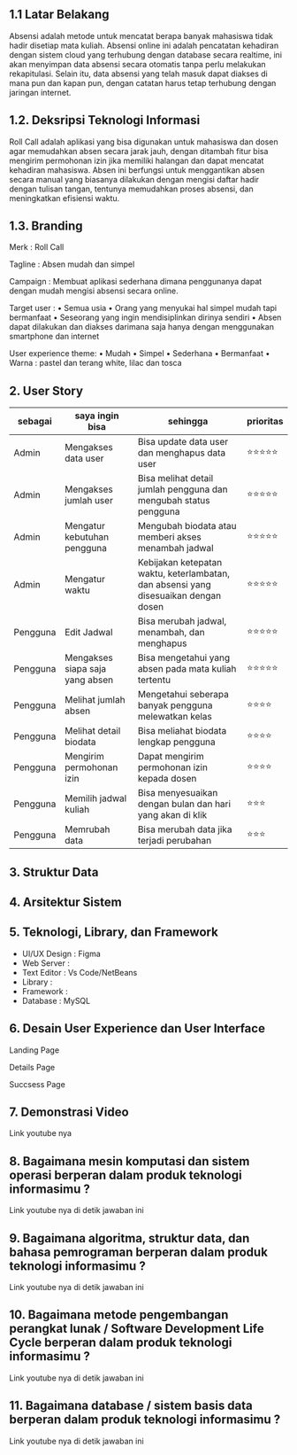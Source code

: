 ## 1.1 Latar Belakang

Absensi adalah metode untuk mencatat berapa banyak mahasiswa tidak hadir disetiap mata kuliah. Absensi online ini adalah pencatatan kehadiran dengan sistem cloud yang terhubung dengan database secara realtime, ini akan menyimpan data absensi secara otomatis tanpa perlu melakukan rekapitulasi. Selain itu, data absensi yang telah masuk dapat diakses di mana pun dan kapan pun, dengan catatan harus tetap terhubung dengan jaringan internet.

## 1.2. Deksripsi Teknologi Informasi
Roll Call adalah aplikasi yang bisa digunakan untuk mahasiswa dan dosen agar memudahkan absen secara jarak jauh, dengan ditambah fitur bisa mengirim permohonan izin jika memiliki halangan dan dapat mencatat kehadiran mahasiswa. Absen ini berfungsi untuk menggantikan absen secara manual yang biasanya dilakukan dengan mengisi daftar hadir dengan tulisan tangan, tentunya memudahkan proses absensi, dan meningkatkan efisiensi waktu.


## 1.3. Branding

Merk : Roll Call

Tagline : Absen mudah dan simpel

Campaign : Membuat aplikasi sederhana dimana penggunanya dapat dengan mudah mengisi absensi secara online.

Target user :
•	Semua usia 
•	Orang yang menyukai hal simpel mudah tapi bermanfaat
•	Seseorang yang ingin mendisiplinkan dirinya sendiri 
•	Absen dapat dilakukan dan diakses darimana saja hanya dengan menggunakan smartphone dan internet


User experience theme:
•	Mudah
•	Simpel
•	Sederhana
•	Bermanfaat
•  Warna : pastel dan terang white, lilac dan tosca


   

## 2. User Story

sebagai | saya ingin bisa | sehingga | prioritas
---|---|---|---
Admin | Mengakses data user  | Bisa update data user dan menghapus data user | ⭐⭐⭐⭐⭐
Admin | Mengakses jumlah user  | Bisa melihat detail jumlah pengguna dan mengubah status pengguna | ⭐⭐⭐⭐⭐
Admin | Mengatur kebutuhan pengguna  | Mengubah biodata atau memberi akses menambah jadwal  | ⭐⭐⭐⭐⭐
Admin | Mengatur waktu | Kebijakan ketepatan waktu, keterlambatan, dan absensi yang disesuaikan dengan dosen |  ⭐⭐⭐⭐⭐
Pengguna | Edit Jadwal  | Bisa merubah jadwal, menambah, dan menghapus | ⭐⭐⭐⭐⭐
Pengguna | Mengakses siapa saja yang absen | Bisa mengetahui yang absen pada mata kuliah tertentu | ⭐⭐⭐⭐⭐
Pengguna | Melihat jumlah absen | Mengetahui seberapa banyak pengguna melewatkan kelas  | ⭐⭐⭐⭐
Pengguna | Melihat detail biodata | Bisa meliahat biodata lengkap pengguna  | ⭐⭐⭐⭐
Pengguna | Mengirim permohonan izin | Dapat mengirim permohonan izin kepada dosen  | ⭐⭐⭐⭐
Pengguna | Memilih jadwal kuliah | Bisa menyesuaikan dengan bulan dan hari yang akan di klik  | ⭐⭐⭐
Pengguna | Memrubah data | Bisa merubah data jika terjadi perubahan  | ⭐⭐⭐


## 3. Struktur Data


## 4. Arsitektur Sistem



## 5. Teknologi, Library, dan Framework

- UI/UX Design : Figma
- Web Server   : 
- Text Editor  : Vs Code/NetBeans 
- Library      : 
- Framework    : 
- Database     : MySQL
  

## 6. Desain User Experience dan User Interface

Landing Page 


Details Page


Succsess Page


## 7. Demonstrasi Video

Link youtube nya

## 8. Bagaimana mesin komputasi dan sistem operasi berperan dalam produk teknologi informasimu ?

Link youtube nya di detik jawaban ini

## 9. Bagaimana algoritma, struktur data, dan bahasa pemrograman berperan dalam produk teknologi informasimu ?

Link youtube nya di detik jawaban ini

## 10. Bagaimana metode pengembangan perangkat lunak / Software Development Life Cycle berperan dalam produk teknologi informasimu ?

Link youtube nya di detik jawaban ini

## 11. Bagaimana database / sistem basis data berperan dalam produk teknologi informasimu ?

Link youtube nya di detik jawaban ini
